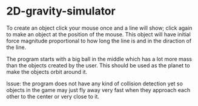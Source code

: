 # 2D-gravity-simulator

To create an object click your mouse once and a line will show; click again to make an object at the position of the mouse. This object will have initial force magnitude proportional to how long the line is and in the diraction of the line. 

The program starts with a big ball in the middle which has a lot more mass than the objects created by the user. This should be used as the planet to make the objects orbit around it.

Issue: the program does not have any kind of collision detection yet so objects in the game may just fly away very fast when they approach each other to the center or very close to it.
